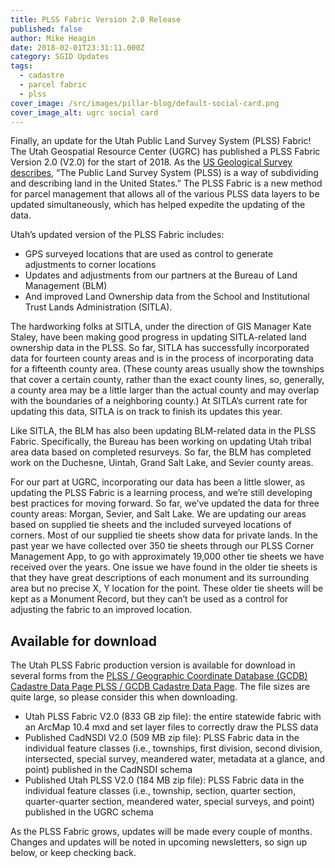 ```yaml
---
title: PLSS Fabric Version 2.0 Release
published: false
author: Mike Heagin
date: 2018-02-01T23:31:11.000Z
category: SGID Updates
tags:
  - cadastre
  - parcel fabric
  - plss
cover_image: /src/images/pillar-blog/default-social-card.png
cover_image_alt: ugrc social card
---
```


Finally, an update for the Utah Public Land Survey System (PLSS) Fabric! The Utah Geospatial Resource Center (UGRC) has published a PLSS Fabric Version 2.0 (V2.0) for the start of 2018. As the [US Geological Survey describes](https://www.usgs.gov/core-science-systems/national-geospatial-program/small-scale-data), “The Public Land Survey System (PLSS) is a way of subdividing and describing land in the United States.” The PLSS Fabric is a new method for parcel management that allows all of the various PLSS data layers to be updated simultaneously, which has helped expedite the updating of the data.

Utah’s updated version of the PLSS Fabric includes:

- GPS surveyed locations that are used as control to generate adjustments to corner locations
- Updates and adjustments from our partners at the Bureau of Land Management (BLM)
- And improved Land Ownership data from the School and Institutional Trust Lands Administration (SITLA).

The hardworking folks at SITLA, under the direction of GIS Manager Kate Staley, have been making good progress in updating SITLA-related land ownership data in the PLSS. So far, SITLA has successfully incorporated data for fourteen county areas and is in the process of incorporating data for a fifteenth county area. (These county areas usually show the townships that cover a certain county, rather than the exact county lines, so, generally, a county area may be a little larger than the actual county and may overlap with the boundaries of a neighboring county.) At SITLA’s current rate for updating this data, SITLA is on track to finish its updates this year.

Like SITLA, the BLM has also been updating BLM-related data in the PLSS Fabric. Specifically, the Bureau has been working on updating Utah tribal area data based on completed resurveys. So far, the BLM has completed work on the Duchesne, Uintah, Grand Salt Lake, and Sevier county areas.

For our part at UGRC, incorporating our data has been a little slower, as updating the PLSS Fabric is a learning process, and we’re still developing best practices for moving forward. So far, we’ve updated the data for three county areas: Morgan, Sevier, and Salt Lake. We are updating our areas based on supplied tie sheets and the included surveyed locations of corners. Most of our supplied tie sheets show data for private lands. In the past year we have collected over 350 tie sheets through our PLSS Corner Management App, to go with approximately 19,000 other tie sheets we have received over the years. One issue we have found in the older tie sheets is that they have great descriptions of each monument and its surrounding area but no precise X, Y location for the point. These older tie sheets will be kept as a Monument Record, but they can’t be used as a control for adjusting the fabric to an improved location.

## Available for download

The Utah PLSS Fabric production version is available for download in several forms from the [PLSS / Geographic Coordinate Database (GCDB) Cadastre Data Page PLSS / GCDB Cadastre Data Page](/products/sgid/cadastre/plss). The file sizes are quite large, so please consider this when downloading.

- Utah PLSS Fabric V2.0 (833 GB zip file): the entire statewide fabric with an ArcMap 10.4 mxd and set layer files to correctly draw the PLSS data
- Published CadNSDI V2.0 (509 MB zip file): PLSS Fabric data in the individual feature classes (i.e., townships, first division, second division, intersected, special survey, meandered water, metadata at a glance, and point) published in the CadNSDI schema
- Published Utah PLSS V2.0 (184 MB zip file): PLSS Fabric data in the individual feature classes (i.e., township, section, quarter section, quarter-quarter section, meandered water, special surveys, and point) published in the UGRC schema

As the PLSS Fabric grows, updates will be made every couple of months. Changes and updates will be noted in upcoming newsletters, so sign up below, or keep checking back.
